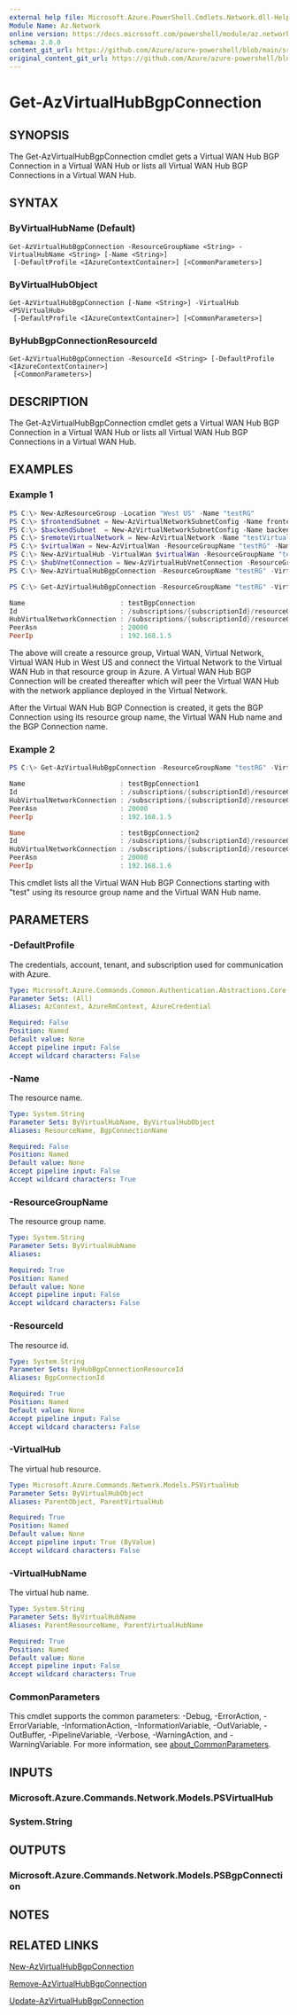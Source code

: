 ```yaml
---
external help file: Microsoft.Azure.PowerShell.Cmdlets.Network.dll-Help.xml
Module Name: Az.Network
online version: https://docs.microsoft.com/powershell/module/az.network/get-azvirtualhubbgpconnection
schema: 2.0.0
content_git_url: https://github.com/Azure/azure-powershell/blob/main/src/Network/Network/help/Get-AzVirtualHubBgpConnection.md
original_content_git_url: https://github.com/Azure/azure-powershell/blob/main/src/Network/Network/help/Get-AzVirtualHubBgpConnection.md
---
```


# Get-AzVirtualHubBgpConnection

## SYNOPSIS
The Get-AzVirtualHubBgpConnection cmdlet gets a Virtual WAN Hub BGP Connection in a Virtual WAN Hub or lists all Virtual WAN Hub BGP Connections in a Virtual WAN Hub.

## SYNTAX

### ByVirtualHubName (Default)
```
Get-AzVirtualHubBgpConnection -ResourceGroupName <String> -VirtualHubName <String> [-Name <String>]
 [-DefaultProfile <IAzureContextContainer>] [<CommonParameters>]
```

### ByVirtualHubObject
```
Get-AzVirtualHubBgpConnection [-Name <String>] -VirtualHub <PSVirtualHub>
 [-DefaultProfile <IAzureContextContainer>] [<CommonParameters>]
```

### ByHubBgpConnectionResourceId
```
Get-AzVirtualHubBgpConnection -ResourceId <String> [-DefaultProfile <IAzureContextContainer>]
 [<CommonParameters>]
```

## DESCRIPTION
The Get-AzVirtualHubBgpConnection cmdlet gets a Virtual WAN Hub BGP Connection in a Virtual WAN Hub or lists all Virtual WAN Hub BGP Connections in a Virtual WAN Hub.

## EXAMPLES

### Example 1

```powershell
PS C:\> New-AzResourceGroup -Location "West US" -Name "testRG"
PS C:\> $frontendSubnet = New-AzVirtualNetworkSubnetConfig -Name frontendSubnet -AddressPrefix "192.168.1.0/24"
PS C:\> $backendSubnet  = New-AzVirtualNetworkSubnetConfig -Name backendSubnet  -AddressPrefix "192.168.2.0/24"
PS C:\> $remoteVirtualNetwork = New-AzVirtualNetwork -Name "testVirtualNetwork" -ResourceGroupName "testRG" -Location "West US" -AddressPrefix "192.168.0.0/16" -Subnet $frontendSubnet,$backendSubnet
PS C:\> $virtualWan = New-AzVirtualWan -ResourceGroupName "testRG" -Name "testWan" -Location "West US"
PS C:\> New-AzVirtualHub -VirtualWan $virtualWan -ResourceGroupName "testRG" -Name "testHub" -AddressPrefix "10.0.1.0/24"
PS C:\> $hubVnetConnection = New-AzVirtualHubVnetConnection -ResourceGroupName "testRG" -VirtualHubName "testHub" -Name "testVnetConnection" -RemoteVirtualNetwork $remoteVirtualNetwork
PS C:\> New-AzVirtualHubBgpConnection -ResourceGroupName "testRG" -VirtualHubName "testHub" -PeerIp 192.168.1.5 -PeerAsn 20000 -Name "testBgpConnection" -VirtualHubVnetConnection $hubVnetConnection

PS C:\> Get-AzVirtualHubBgpConnection -ResourceGroupName "testRG" -VirtualHubName "testHub" -Name "testBgpConnection"

Name                        : testBgpConnection
Id                          : /subscriptions/{subscriptionId}/resourceGroups/testRG/providers/Microsoft.Network/virtualHubs/testHub/bgpConnections/testBgpConnection
HubVirtualNetworkConnection : /subscriptions/{subscriptionId}/resourceGroups/testRG/providers/Microsoft.Network/virtualHubs/testHub/hubVirtualNetworkConnections/testVnetConnection
PeerAsn                     : 20000
PeerIp                      : 192.168.1.5
```

The above will create a resource group, Virtual WAN, Virtual Network, Virtual WAN Hub in West US and connect the Virtual Network to the Virtual WAN Hub in that resource group in Azure. A Virtual WAN Hub BGP Connection will be created thereafter which will peer the Virtual WAN Hub with the network appliance deployed in the Virtual Network.

After the Virtual WAN Hub BGP Connection is created, it gets the BGP Connection using its resource group name, the Virtual WAN Hub name and the BGP Connection name.

### Example 2

```powershell
PS C:\> Get-AzVirtualHubBgpConnection -ResourceGroupName "testRG" -VirtualHubName "testHub" -Name test*

Name                        : testBgpConnection1
Id                          : /subscriptions/{subscriptionId}/resourceGroups/testRG/providers/Microsoft.Network/virtualHubs/testHub/bgpConnections/testBgpConnection1
HubVirtualNetworkConnection : /subscriptions/{subscriptionId}/resourceGroups/testRG/providers/Microsoft.Network/virtualHubs/testHub/hubVirtualNetworkConnections/testVnetConnection
PeerAsn                     : 20000
PeerIp                      : 192.168.1.5

Name                        : testBgpConnection2
Id                          : /subscriptions/{subscriptionId}/resourceGroups/testRG/providers/Microsoft.Network/virtualHubs/testHub/bgpConnections/testBgpConnection2
HubVirtualNetworkConnection : /subscriptions/{subscriptionId}/resourceGroups/testRG/providers/Microsoft.Network/virtualHubs/testHub/hubVirtualNetworkConnections/testVnetConnection
PeerAsn                     : 20000
PeerIp                      : 192.168.1.6
```

This cmdlet lists all the Virtual WAN Hub BGP Connections starting with "test" using its resource group name and the Virtual WAN Hub name.

## PARAMETERS

### -DefaultProfile
The credentials, account, tenant, and subscription used for communication with Azure.

```yaml
Type: Microsoft.Azure.Commands.Common.Authentication.Abstractions.Core.IAzureContextContainer
Parameter Sets: (All)
Aliases: AzContext, AzureRmContext, AzureCredential

Required: False
Position: Named
Default value: None
Accept pipeline input: False
Accept wildcard characters: False
```

### -Name
The resource name.

```yaml
Type: System.String
Parameter Sets: ByVirtualHubName, ByVirtualHubObject
Aliases: ResourceName, BgpConnectionName

Required: False
Position: Named
Default value: None
Accept pipeline input: False
Accept wildcard characters: True
```

### -ResourceGroupName
The resource group name.

```yaml
Type: System.String
Parameter Sets: ByVirtualHubName
Aliases:

Required: True
Position: Named
Default value: None
Accept pipeline input: False
Accept wildcard characters: False
```

### -ResourceId
The resource id.

```yaml
Type: System.String
Parameter Sets: ByHubBgpConnectionResourceId
Aliases: BgpConnectionId

Required: True
Position: Named
Default value: None
Accept pipeline input: False
Accept wildcard characters: False
```

### -VirtualHub
The virtual hub resource.

```yaml
Type: Microsoft.Azure.Commands.Network.Models.PSVirtualHub
Parameter Sets: ByVirtualHubObject
Aliases: ParentObject, ParentVirtualHub

Required: True
Position: Named
Default value: None
Accept pipeline input: True (ByValue)
Accept wildcard characters: False
```

### -VirtualHubName
The virtual hub name.

```yaml
Type: System.String
Parameter Sets: ByVirtualHubName
Aliases: ParentResourceName, ParentVirtualHubName

Required: True
Position: Named
Default value: None
Accept pipeline input: False
Accept wildcard characters: True
```

### CommonParameters
This cmdlet supports the common parameters: -Debug, -ErrorAction, -ErrorVariable, -InformationAction, -InformationVariable, -OutVariable, -OutBuffer, -PipelineVariable, -Verbose, -WarningAction, and -WarningVariable. For more information, see [about_CommonParameters](http://go.microsoft.com/fwlink/?LinkID=113216).

## INPUTS

### Microsoft.Azure.Commands.Network.Models.PSVirtualHub

### System.String

## OUTPUTS

### Microsoft.Azure.Commands.Network.Models.PSBgpConnection

## NOTES

## RELATED LINKS

[New-AzVirtualHubBgpConnection](./Get-AzVirtualHubBgpConnection.md)

[Remove-AzVirtualHubBgpConnection](./Remove-AzVirtualHubBgpConnection.md)

[Update-AzVirtualHubBgpConnection](./Update-AzVirtualHubBgpConnection.md)